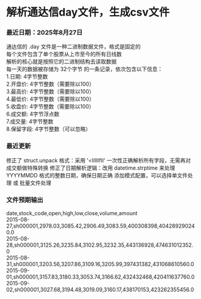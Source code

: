 # 解析通达信day文件，生成csv文件
### 最近日期：2025年8月27日
通达信的 .day 文件是一种二进制数据文件，格式是固定的  
每个文件包含了单个股票从上市至今的所有日线数  
解析的核心就是按照它的二进制结构去读取数据  
每一天的数据被存储为 32个字节 的一条记录，依次包含以下信息：  
1.日期: 4字节整数  
2.开盘价: 4字节整数（需要除以100）  
3.最高价: 4字节整数（需要除以100）  
4.最低价: 4字节整数（需要除以100）  
5.收盘价: 4字节整数（需要除以100）  
6.成交额: 4字节浮点数  
7.成交量: 4字节整数  
8.保留字段: 4字节整数（可以忽略）
### 最近更新
修正了 struct.unpack 格式：采用 '<IIIIIfII' 一次性正确解析所有字段，无需再对成交额做特殊转换
修正了日期解析逻辑：改用 datetime.strptime 来处理 YYYYMMDD 格式的整数日期，确保日期正确
添加模式配置，可以选择单文件处理 或 批量文件处理
### 文件预期输出
date,stock_code,open,high,low,close,volume,amount  
2015-08-27,sh000001,2978.03,3085.42,2906.49,3083.59,400308398,404289290240.0  
2015-08-28,sh000001,3125.26,3235.84,3102.95,3232.35,443136928,474631012352.0  
2015-08-31,sh000001,3203.56,3207.86,3109.16,3205.99,397431382,431068610560.0  
2015-09-01,sh000001,3157.83,3180.33,3053.74,3166.62,432432468,420411637760.0  
2015-09-02,sh000001,3027.68,3194.48,3019.09,3160.17,438170153,423262355456.0  
